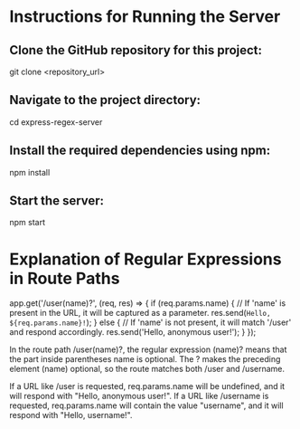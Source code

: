 # Instructions for Running the Server

## Clone the GitHub repository for this project:
git clone <repository_url>

## Navigate to the project directory:
cd express-regex-server

## Install the required dependencies using npm:
npm install

## Start the server:
npm start


# Explanation of Regular Expressions in Route Paths

app.get('/user(name)?', (req, res) => {
  if (req.params.name) {
    // If 'name' is present in the URL, it will be captured as a parameter.
    res.send(`Hello, ${req.params.name}!`);
  } else {
    // If 'name' is not present, it will match '/user' and respond accordingly.
    res.send('Hello, anonymous user!');
  }
});

In the route path /user(name)?, the regular expression (name)? means that the part inside parentheses name is optional. The ? makes the preceding element (name) optional, so the route matches both /user and /username.

If a URL like /user is requested, req.params.name will be undefined, and it will respond with "Hello, anonymous user!".
If a URL like /username is requested, req.params.name will contain the value "username", and it will respond with "Hello, username!".

